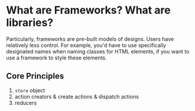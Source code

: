 # What are Frameworks? What are libraries?

Particularly, frameworks are pre-built models of designs.
Users have relatively less control. For example, you'd have to use specifically designated names when naming classes for HTML elements, if you want to use a framework to style these elements.


## Core Principles

1. `store` object
2. action creators & create actions & dispatch actions
3. reducers
